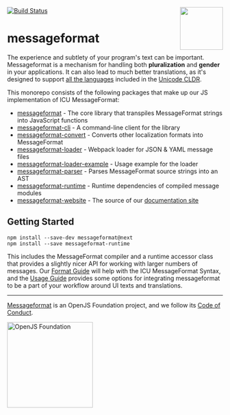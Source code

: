 <div class="main-title">
<img align="right" width="100" height="100" src="https://messageformat.github.io/messageformat/logo/messageformat.svg">
<a class="badge" href="http://travis-ci.org/messageformat/messageformat"><img src="https://secure.travis-ci.org/messageformat/messageformat.svg" alt="Build Status"></a>
<h1>messageformat</h1>
</div>

The experience and subtlety of your program's text can be important. Messageformat is a mechanism for handling both **pluralization** and **gender** in your applications. It can also lead to much better translations, as it's designed to support [all the languages](http://www.unicode.org/cldr/charts/latest/supplemental/language_plural_rules.html) included in the [Unicode CLDR](http://cldr.unicode.org/).

This monorepo consists of the following packages that make up our JS implementation of ICU MessageFormat:

- [messageformat](packages/messageformat/) - The core library that transpiles MessageFormat strings into JavaScript functions
- [messageformat-cli](packages/cli/) - A command-line client for the library
- [messageformat-convert](packages/convert/) - Converts other localization formats into MessageFormat
- [messageformat-loader](packages/loader/) - Webpack loader for JSON & YAML message files
- [messageformat-loader-example](packages/loader-example/) - Usage example for the loader
- [messageformat-parser](packages/parser/) - Parses MessageFormat source strings into an AST
- [messageformat-runtime](packages/runtime/) - Runtime dependencies of compiled message modules
- [messageformat-website](packages/website/) - The source of our [documentation site](https://messageformat.github.io/messageformat/v3/)

## Getting Started

```
npm install --save-dev messageformat@next
npm install --save messageformat-runtime
```

This includes the MessageFormat compiler and a runtime accessor class that provides a slightly nicer API for working with larger numbers of messages. Our [Format Guide] will help with the ICU MessageFormat Syntax, and the [Usage Guide] provides some options for integrating messageformat to be a part of your workflow around UI texts and translations.

[format guide]: https://messageformat.github.io/messageformat/v3/page-guide
[usage guide]: https://messageformat.github.io/messageformat/v3/page-build

---

[Messageformat](https://messageformat.github.io/) is an OpenJS Foundation project, and we follow its [Code of Conduct](https://github.com/openjs-foundation/cross-project-council/blob/master/CODE_OF_CONDUCT.md).

<a href="https://openjsf.org">
<img width=200 alt="OpenJS Foundation" src="https://messageformat.github.io/messageformat/logo/openjsf.svg" />
</a>
